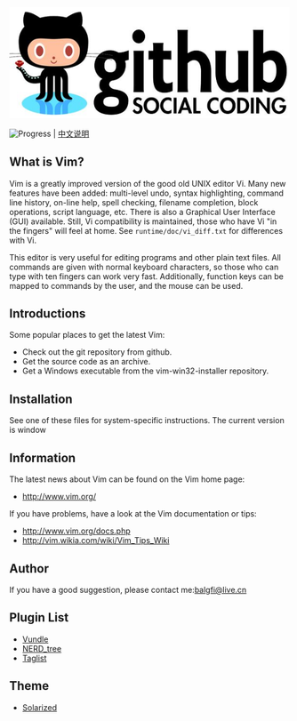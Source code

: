 ![logo-images](https://github.com/Bqrookie/vim/blob/master/timg.jpg)

![Progress](http://progressed.io/bar/39?title=progress)  | [中文说明](https://github.com/Bqrookie/vim/blob/master/README_zh.md) 

## What is Vim? ##

Vim is a greatly improved version of the good old UNIX editor Vi.  Many new
features have been added: multi-level undo, syntax highlighting, command line
history, on-line help, spell checking, filename completion, block operations,
script language, etc.  There is also a Graphical User Interface (GUI)
available.  Still, Vi compatibility is maintained, those who have Vi "in the
fingers" will feel at home.  See `runtime/doc/vi_diff.txt` for differences with
Vi.

This editor is very useful for editing programs and other plain text files.
All commands are given with normal keyboard characters, so those who can type
with ten fingers can work very fast.  Additionally, function keys can be
mapped to commands by the user, and the mouse can be used.

## Introductions ## 
Some popular places to get the latest Vim:

* Check out the git repository from github.
* Get the source code as an archive.
* Get a Windows executable from the vim-win32-installer repository.

## Installation ## 
See one of these files for system-specific instructions.
The current version is window

## Information ## 
The latest news about Vim can be found on the Vim home page:
* http://www.vim.org/

If you have problems, have a look at the Vim documentation or tips:

* http://www.vim.org/docs.php
* http://vim.wikia.com/wiki/Vim_Tips_Wiki


## Author ## 
If you have a good suggestion, please contact me:balgfi@live.cn

## Plugin List ##
* [Vundle](https://github.com/VundleVim/Vundle.vim)
* [NERD_tree](https://www.vim.org/scripts/script.php?script_id=1658)
* [Taglist](https://www.vim.org/scripts/script.php?script_id=273)


## Theme ##
* [Solarized](https://github.com/altercation/vim-colors-solarized)
